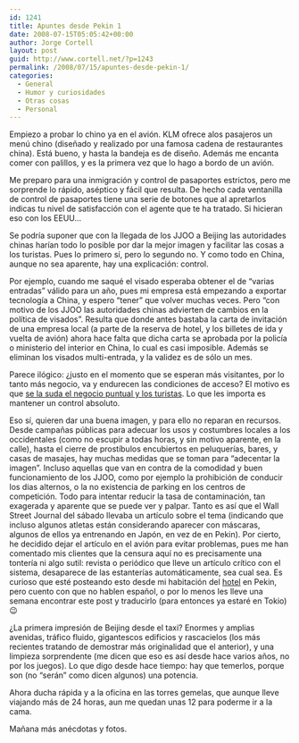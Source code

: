 ```yaml
---
id: 1241
title: Apuntes desde Pekin 1
date: 2008-07-15T05:05:42+00:00
author: Jorge Cortell
layout: post
guid: http://www.cortell.net/?p=1243
permalink: /2008/07/15/apuntes-desde-pekin-1/
categories:
  - General
  - Humor y curiosidades
  - Otras cosas
  - Personal
---
```

Empiezo a probar lo chino ya en el avión. KLM ofrece alos pasajeros un menú chino (diseñado y realizado por una famosa cadena de restaurantes china). Está bueno, y hasta la bandeja es de diseño. Además me encanta comer con palillos, y es la primera vez que lo hago a bordo de un avión.

Me preparo para una inmigración y control de pasaportes estrictos, pero me sorprende lo rápido, aséptico y fácil que resulta. De hecho cada ventanilla de control de pasaportes tiene una serie de botones que al apretarlos indicas tu nivel de satisfacción con el agente que te ha tratado. Si hicieran eso con los EEUU&#8230;

Se podría suponer que con la llegada de los JJOO a Beijing las autoridades chinas harían todo lo posible por dar la mejor imagen y facilitar las cosas a los turistas. Pues lo primero sí, pero lo segundo no. Y como todo en China, aunque no sea aparente, hay una explicación: control.

Por ejemplo, cuando me saqué el visado esperaba obtener el de &#8220;varias entradas&#8221; válido para un año, pues mi empresa está empezando a exportar tecnología a China, y espero &#8220;tener&#8221; que volver muchas veces. Pero &#8220;con motivo de los JJOO las autoridades chinas advierten de cambios en la política de visados&#8221;. Resulta que donde antes bastaba la carta de invitación de una empresa local (a parte de la reserva de hotel, y los billetes de ida y vuelta de avión) ahora hace falta que dicha carta se aprobada por la policía o ministerio del interior en China, lo cual es casi imposible. Además se eliminan los visados multi-entrada, y la validez es de sólo un mes.
  
Parece ilógico: ¿justo en el momento que se esperan más visitantes, por lo tanto más negocio, va y endurecen las condiciones de acceso? El motivo es que <a title="otro blog que habla de ello" href="http://blogs.lavozdegalicia.es/globalgalicia/2008/06/22/el-sombrio-beijing-preolimpico/" target="_blank">se la suda el negocio puntual y los turistas</a>. Lo que les importa es mantener un control absoluto.

Eso sí, quieren dar una buena imagen, y para ello no reparan en recursos. Desde campañas públicas para adecuar los usos y costumbres locales a los occidentales (como no escupir a todas horas, y sin motivo aparente, en la calle), hasta el cierre de prostíbulos encubiertos en peluquerías, bares, y casas de masajes, hay muchas medidas que se toman para &#8220;adecentar la imagen&#8221;. Incluso aquellas que van en contra de la comodidad y buen funcionamiento de los JJOO, como por ejemplo la prohibición de conducir los dias alternos, o la no existencia de parking en los centros de competición. Todo para intentar reducir la tasa de contaminación, tan exagerada y aparente que se puede ver y palpar. Tanto es así que el Wall Street Journal del sábado llevaba un artículo sobre el tema (indicando que incluso algunos atletas están considerando aparecer con máscaras, algunos de ellos ya entrenando en Japón, en vez de en Pekin). Por cierto, he decidido dejar el artículo en el avión para evitar problemas, pues me han comentado mis clientes que la censura aquí no es precisamente una tontería ni algo sutil: revista o periódico que lleve un artículo crítico con el sistema, desaparece de las estanterías automáticamente, sea cual sea. Es curioso que esté posteando esto desde mi habitación del <a title="http://www.hoteljianguo.com" href="http://www.hoteljianguo.com" target="_blank">hotel</a> en Pekin, pero cuento con que no hablen español, o por lo menos les lleve una semana encontrar este post y traducirlo (para entonces ya estaré en Tokio) 😉

¿La primera impresión de Beijing desde el taxi? Enormes y amplias avenidas, tráfico fluido, gigantescos edificios y rascacielos (los más recientes tratando de demostrar más originalidad que el anterior), y una limpieza sorprendente (me dicen que eso es así desde hace varios años, no por los juegos). Lo que digo desde hace tiempo: hay que temerlos, porque son (no &#8220;serán&#8221; como dicen algunos) una potencia.

Ahora ducha rápida y a la oficina en las torres gemelas, que aunque lleve viajando más de 24 horas, aun me quedan unas 12 para poderme ir a la cama.

Mañana más anécdotas y fotos.